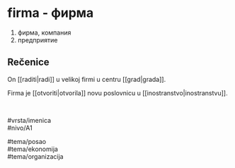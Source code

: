 # firma - фирма

1. фирма, компания  
2. предприятие  

## Rečenice

On [[raditi|radi]] u velikoj firmi u centru [[grad|grada]].  

Firma je [[otvoriti|otvorila]] novu poslovnicu u [[inostranstvo|inostranstvu]].  

<br>

#vrsta/imenica  
#nivo/A1  

#tema/posao  
#tema/ekonomija  
#tema/organizacija  

